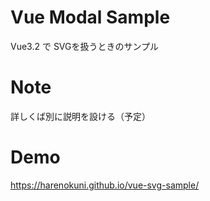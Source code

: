 # Vue Modal Sample

Vue3.2 で SVGを扱うときのサンプル

# Note

詳しくば別に説明を設ける（予定）

# Demo

https://harenokuni.github.io/vue-svg-sample/
